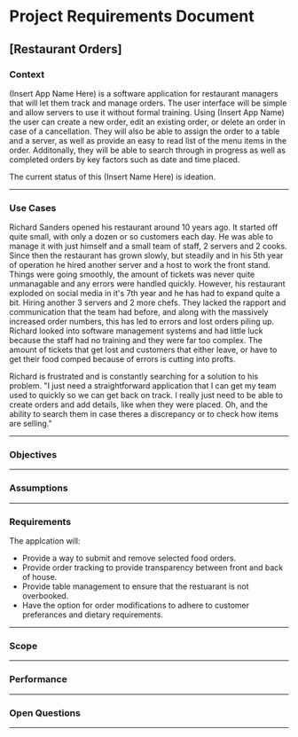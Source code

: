 # Project Requirements Document

## [Restaurant Orders]

### Context

(Insert App Name Here) is a software application for restaurant managers that will let them track and manage orders. The user interface will be simple and allow servers to use it without formal training. Using (Insert App Name) the user can create a new order, edit an existing order, or delete an order in case of a cancellation. They will also be able to assign the order to a table and a server, as well as provide an easy to read list of the menu items in the order. Additonally, they will be able to search through in progress as well as completed orders by key factors such as date and time placed.

The current status of this (Insert Name Here) is ideation.

***

### Use Cases

Richard Sanders opened his restaurant around 10 years ago. It started off quite small, with only a dozen or so customers each day. He was able to manage it with just himself and a small team of staff, 2 servers and 2 cooks. Since then the restaurant has grown slowly, but steadily and in his 5th year of operation he hired another server and a host to work the front stand. Things were going smoothly, the amount of tickets was never quite unmanagable and any errors were handled quickly. However, his restaurant exploded on social media in it's 7th year and he has had to expand quite a bit. Hiring another 3 servers and 2 more chefs. They lacked the rapport and communication that the team had before, and along with the massively increased order numbers, this has led to errors and lost orders piling up. Richard looked into software management systems and had little luck because the staff had no training and they were far too complex. The amount of tickets that get lost and customers that either leave, or have to get their food comped because of errors is cutting into profts.

Richard is frustrated and is constantly searching for a solution to his problem. "I just need a straightforward application that I can get my team used to quickly so we can get back on track. I really just need to be able to create orders and add details, like when they were placed. Oh, and the ability to search them in case theres a discrepancy or to check how items are selling." 

***

### Objectives

***

### Assumptions

***

### Requirements
The applcation will:
- Provide a way to submit and remove selected food orders.
- Provide order tracking to provide transparency between front and back of house.
- Provide table management to ensure that the restuarant is not overbooked.
- Have the option for order modifications to adhere to customer preferances and dietary requirements.
***

### Scope

***

### Performance

***

### Open Questions

***

